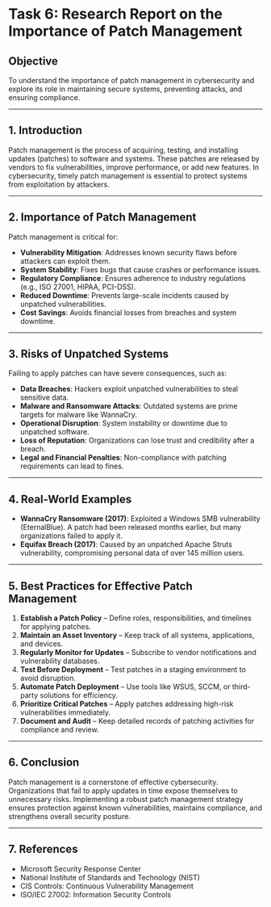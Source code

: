 # Task 6: Research Report on the Importance of Patch Management

## Objective
To understand the importance of patch management in cybersecurity and explore its role in maintaining secure systems, preventing attacks, and ensuring compliance.

---

## 1. Introduction
Patch management is the process of acquiring, testing, and installing updates (patches) to software and systems. These patches are released by vendors to fix vulnerabilities, improve performance, or add new features. In cybersecurity, timely patch management is essential to protect systems from exploitation by attackers.

---

## 2. Importance of Patch Management
Patch management is critical for:
- **Vulnerability Mitigation**: Addresses known security flaws before attackers can exploit them.
- **System Stability**: Fixes bugs that cause crashes or performance issues.
- **Regulatory Compliance**: Ensures adherence to industry regulations (e.g., ISO 27001, HIPAA, PCI-DSS).
- **Reduced Downtime**: Prevents large-scale incidents caused by unpatched vulnerabilities.
- **Cost Savings**: Avoids financial losses from breaches and system downtime.

---

## 3. Risks of Unpatched Systems
Failing to apply patches can have severe consequences, such as:
- **Data Breaches**: Hackers exploit unpatched vulnerabilities to steal sensitive data.
- **Malware and Ransomware Attacks**: Outdated systems are prime targets for malware like WannaCry.
- **Operational Disruption**: System instability or downtime due to unpatched software.
- **Loss of Reputation**: Organizations can lose trust and credibility after a breach.
- **Legal and Financial Penalties**: Non-compliance with patching requirements can lead to fines.

---

## 4. Real-World Examples
- **WannaCry Ransomware (2017)**: Exploited a Windows SMB vulnerability (EternalBlue). A patch had been released months earlier, but many organizations failed to apply it.
- **Equifax Breach (2017)**: Caused by an unpatched Apache Struts vulnerability, compromising personal data of over 145 million users.

---

## 5. Best Practices for Effective Patch Management
1. **Establish a Patch Policy** – Define roles, responsibilities, and timelines for applying patches.  
2. **Maintain an Asset Inventory** – Keep track of all systems, applications, and devices.  
3. **Regularly Monitor for Updates** – Subscribe to vendor notifications and vulnerability databases.  
4. **Test Before Deployment** – Test patches in a staging environment to avoid disruption.  
5. **Automate Patch Deployment** – Use tools like WSUS, SCCM, or third-party solutions for efficiency.  
6. **Prioritize Critical Patches** – Apply patches addressing high-risk vulnerabilities immediately.  
7. **Document and Audit** – Keep detailed records of patching activities for compliance and review.

---

## 6. Conclusion
Patch management is a cornerstone of effective cybersecurity. Organizations that fail to apply updates in time expose themselves to unnecessary risks. Implementing a robust patch management strategy ensures protection against known vulnerabilities, maintains compliance, and strengthens overall security posture.

---

## 7. References
- Microsoft Security Response Center  
- National Institute of Standards and Technology (NIST)  
- CIS Controls: Continuous Vulnerability Management  
- ISO/IEC 27002: Information Security Controls
